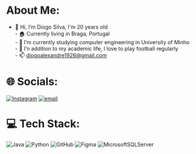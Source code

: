 # About Me:
  - 👋 Hi, I’m Diogo Silva, I'm 20 years old<br>- 🏠 Currently living in Braga, Portugal<br>- 🌱 I’m currently studying computer engineering in University of Minho<br>- 👀 I’n addition to my academic life, I love to play football regularly<br>- 📫 diogoalexandre1926@gmail.com
  
  
# 🌐 Socials:
  [![Instagram](https://img.shields.io/badge/Instagram-%23E4405F.svg?logo=Instagram&logoColor=white)](https://instagram.com/diogosilva.44) [![email](https://img.shields.io/badge/Email-D14836?logo=gmail&logoColor=white)](mailto:diogoalexandre1926@gmail.com) 

# 💻 Tech Stack:
  ![Java](https://img.shields.io/badge/java-%23ED8B00.svg?style=for-the-badge&logo=openjdk&logoColor=white) ![Python](https://img.shields.io/badge/python-3670A0?style=for-the-badge&logo=python&logoColor=ffdd54) ![GitHub](https://img.shields.io/badge/github-%23121011.svg?style=for-the-badge&logo=github&logoColor=white) ![Figma](https://img.shields.io/badge/figma-%23F24E1E.svg?style=for-the-badge&logo=figma&logoColor=white) ![MicrosoftSQLServer](https://img.shields.io/badge/Microsoft%20SQL%20Server-CC2927?style=for-the-badge&logo=microsoft%20sql%20server&logoColor=white)

  

